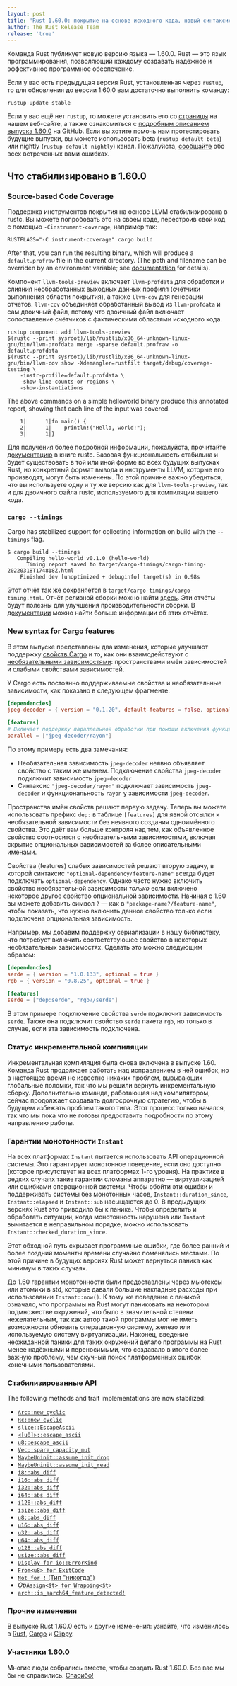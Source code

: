 ```yaml
---
layout: post
title: 'Rust 1.60.0: покрытие на основе исходного кода, новый синтаксис механизма условной компиляции в Cargo, инкрементальная компиляция и гарантии монотонности Instant'
author: The Rust Release Team
release: 'true'
---
```


Команда Rust публикует новую версию языка — 1.60.0. Rust — это язык программирования, позволяющий каждому создавать надёжное и эффективное программное обеспечение.

Если у вас есть предыдущая версия Rust, установленная через <code>rustup</code>, то для обновления до версии 1.60.0 вам достаточно выполнить команду:

```console
rustup update stable
```

Если у вас ещё нет `rustup`, то можете установить его со [страницы](https://www.rust-lang.org/install.html) на нашем веб-сайте, а также ознакомиться с [подробным описанием выпуска 1.60.0](https://github.com/rust-lang/rust/blob/master/RELEASES.md#version-1600-2022-04-07) на GitHub. Если вы хотите помочь нам протестировать будущие выпуски, вы можете использовать beta (`rustup default beta`) или nightly (`rustup default nightly`) канал. Пожалуйста, [сообщайте](https://github.com/rust-lang/rust/issues/new/choose) обо всех встреченных вами ошибках.

## Что стабилизировано в 1.60.0

### Source-based Code Coverage

Поддержка инструментов покрытия на основе LLVM стабилизирована в rustc. Вы можете попробовать это на своем коде, перестроив свой код с помощью `-Cinstrument-coverage`, например так:

```shell=
RUSTFLAGS="-C instrument-coverage" cargo build
```

After that, you can run the resulting binary, which will produce a `default.profraw` file in the current directory. (The path and filename can be overriden by an environment variable; see [documentation](https://doc.rust-lang.org/stable/rustc/instrument-coverage.html#running-the-instrumented-binary-to-generate-raw-coverage-profiling-data) for details).

Компонент `llvm-tools-preview` включает `llvm-profdata` для обработки и слияния необработанных выходных данных профиля (счётчики выполнения области покрытия), а также `llvm-cov` для генерации отчетов. `llvm-cov` объединяет обработанный вывод из `llvm-profdata` и сам двоичный файл, потому что двоичный файл включает сопоставление счётчиков с фактическими областями исходного кода.

```shell=
rustup component add llvm-tools-preview
$(rustc --print sysroot)/lib/rustlib/x86_64-unknown-linux-gnu/bin/llvm-profdata merge -sparse default.profraw -o default.profdata
$(rustc --print sysroot)/lib/rustlib/x86_64-unknown-linux-gnu/bin/llvm-cov show -Xdemangler=rustfilt target/debug/coverage-testing \
    -instr-profile=default.profdata \
    -show-line-counts-or-regions \
    -show-instantiations
```

The above commands on a simple helloworld binary produce this annotated report, showing that each line of the input was covered.

```
    1|      1|fn main() {
    2|      1|    println!("Hello, world!");
    3|      1|}
```

Для получения более подробной информации, пожалуйста, прочитайте [документацию](https://doc.rust-lang.org/rustc/instrument-coverage.html) в книге rustc. Базовая функциональность стабильна и будет существовать в той или иной форме во всех будущих выпусках Rust, но конкретный формат вывода и инструменты LLVM, которые его производят, могут быть изменены. По этой причине важно убедиться, что вы используете одну и ту же версию как для `llvm-tools-preview`, так и для двоичного файла rustc, используемого для компиляции вашего кода.

### `cargo --timings`

Cargo has stabilized support for collecting information on build with the `--timings` flag.

```shell
$ cargo build --timings
   Compiling hello-world v0.1.0 (hello-world)
      Timing report saved to target/cargo-timings/cargo-timing-20220318T174818Z.html
    Finished dev [unoptimized + debuginfo] target(s) in 0.98s
```

Этот отчёт так же сохраняется в `target/cargo-timings/cargo-timing.html`. Отчёт релизной сборки можно найти [здесь](/images/2022-04-07-timing.html). Эти отчёты будут полезны для улучшения производительности сборки. В [документации](https://doc.rust-lang.org/nightly/cargo/reference/timings.html) можно найти больше информации об этих отчётах.

### New syntax for Cargo features

В этом выпуске представлены два изменения, которые улучшают поддержку [свойств Cargo](https://doc.rust-lang.org/cargo/reference/features.html) и то, как они взаимодействуют с [необязательными зависимостями](https://doc.rust-lang.org/cargo/reference/features.html#optional-dependencies): пространствами имён зависимостей и слабыми свойствами зависимостей.

У Cargo есть постоянно поддерживаемые свойства и необязательные зависимости, как показано в следующем фрагменте:

```toml
[dependencies]
jpeg-decoder = { version = "0.1.20", default-features = false, optional = true }

[features]
# Включает поддержку параллельной обработки при помощи включения функциональности "rayon" у jpeg-decoder.
parallel = ["jpeg-decoder/rayon"]
```

По этому примеру есть два замечания:

- Необязательная зависимость `jpeg-decoder` неявно объявляет свойство с таким же именем. Подключение свойства `jpeg-decoder` подключит зависимость `jpeg-decoder`
- Синтаксис `"jpeg-decoder/rayon"` подключает зависимость `jpeg-decoder` *и* функциональность `rayon` у зависимости `jpeg-decoder`.

Пространства имён свойств решают первую задачу. Теперь вы можете использовать префикс `dep:` в таблице `[features]` для явной отсылки к необязательной зависимости без неявного создания одноимённого свойства. Это даёт вам больше контроля над тем, как объявленное свойство соотносится с необязательными зависимостями, включая скрытие опциональных зависимостей за более описательными именами.

Свойства (features) слабых зависимостей решают вторую задачу, в которой синтаксис `"optional-dependency/feature-name"` всегда будет подключать `optional-dependency`. Однако часто нужно включить свойство необязательной зависимости *только* если включено некоторое другое свойство опциональной зависимости. Начиная с 1.60 вы можете добавить символ `?` — как в `"package-name?/feature-name"`, чтобы показать, что нужно включить данное свойство только если подключена опциональная зависимость.

Например, мы добавим поддержку сериализации в нашу библиотеку, что потребует включить соответствующее свойство в некоторых необязательных зависимостях. Сделать это можно следующим образом:

```toml
[dependencies]
serde = { version = "1.0.133", optional = true }
rgb = { version = "0.8.25", optional = true }

[features]
serde = ["dep:serde", "rgb?/serde"]
```

В этом примере подключение свойства `serde` подключит зависимость `serde`. Также она подключит свойство `serde` пакета `rgb`, но только в случае, если эта зависимость подключена.

### Статус инкрементальной компиляции

Инкрементальная компиляция была снова включена в выпуске 1.60. Команда Rust продолжает работать над исправлением в ней ошибок, но в настоящее время не известно никаких проблем, вызывающих глобальные поломки, так что мы решили вернуть инкрементальную сборку. Дополнительно команда, работающая над компилятором, сейчас продолжает создавать долгосрочную стратегию, чтобы в будущем избежать проблем такого типа. Этот процесс только начался, так что мы пока что не готовы предоставить подробности по этому направлению работы.

### Гарантии монотонности `Instant`

На всех платформах `Instant` пытается использовать API операционной системы. Это гарантирует монотонное поведение, если оно доступно (которое присутствует на всех платформах 1-го уровня). На практике в редких случаях такие гарантии сломаны аппаратно — виртуализацией или ошибками операционной системы. Чтобы обойти эти ошибки и поддерживать системы без монотонных часов, `Instant::duration_since`, `Instant::elapsed` и `Instant::sub` насыщаются до 0. В предыдущих версиях Rust это приводило бы к панике. Чтобы определить и обработать ситуации, когда монотонность нарушена или `Instant` вычитается в неправильном порядке, можно использовать `Instant::checked_duration_since`.

Этот обходной путь скрывает программные ошибки, где более ранний и более поздний моменты времени случайно поменялись местами. По этой причине в будущих версиях Rust может вернуться паника как минимум в таких случаях.

До 1.60 гарантии монотонности были предоставлены через мьютексы или атомики в std, которые давали большие накладные расходы при использовании `Instant::now()`. К тому же поведение с паникой означало, что программы на Rust могут паниковать на некотором подмножестве окружений, что было в значительной степени нежелательным, так как автор такой программы мог не иметь возможности обновить операционную систему, железо или используемую систему виртуализации. Наконец, введение неожиданной паники для таких окружений делало программы на Rust менее надёжными и переносимыми, что создавало в итоге более важную проблему, чем скучный поиск платформенных ошибок конечными пользователями.

### Стабилизированные API

The following methods and trait implementations are now stabilized:

- [`Arc::new_cyclic`](https://doc.rust-lang.org/stable/std/sync/struct.Arc.html#method.new_cyclic)
- [`Rc::new_cyclic`](https://doc.rust-lang.org/stable/std/rc/struct.Rc.html#method.new_cyclic)
- [`slice::EscapeAscii`](https://doc.rust-lang.org/stable/std/slice/struct.EscapeAscii.html)
- [`<[u8]>::escape_ascii`](https://doc.rust-lang.org/stable/std/primitive.slice.html#method.escape_ascii)
- [`u8::escape_ascii`](https://doc.rust-lang.org/stable/std/primitive.u8.html#method.escape_ascii)
- [`Vec::spare_capacity_mut`](https://doc.rust-lang.org/stable/std/vec/struct.Vec.html#method.spare_capacity_mut)
- [`MaybeUninit::assume_init_drop`](https://doc.rust-lang.org/stable/std/mem/union.MaybeUninit.html#method.assume_init_drop)
- [`MaybeUninit::assume_init_read`](https://doc.rust-lang.org/stable/std/mem/union.MaybeUninit.html#method.assume_init_read)
- [`i8::abs_diff`](https://doc.rust-lang.org/stable/std/primitive.i8.html#method.abs_diff)
- [`i16::abs_diff`](https://doc.rust-lang.org/stable/std/primitive.i16.html#method.abs_diff)
- [`i32::abs_diff`](https://doc.rust-lang.org/stable/std/primitive.i32.html#method.abs_diff)
- [`i64::abs_diff`](https://doc.rust-lang.org/stable/std/primitive.i64.html#method.abs_diff)
- [`i128::abs_diff`](https://doc.rust-lang.org/stable/std/primitive.i128.html#method.abs_diff)
- [`isize::abs_diff`](https://doc.rust-lang.org/stable/std/primitive.isize.html#method.abs_diff)
- [`u8::abs_diff`](https://doc.rust-lang.org/stable/std/primitive.u8.html#method.abs_diff)
- [`u16::abs_diff`](https://doc.rust-lang.org/stable/std/primitive.u16.html#method.abs_diff)
- [`u32::abs_diff`](https://doc.rust-lang.org/stable/std/primitive.u32.html#method.abs_diff)
- [`u64::abs_diff`](https://doc.rust-lang.org/stable/std/primitive.u64.html#method.abs_diff)
- [`u128::abs_diff`](https://doc.rust-lang.org/stable/std/primitive.u128.html#method.abs_diff)
- [`usize::abs_diff`](https://doc.rust-lang.org/stable/std/primitive.usize.html#method.abs_diff)
- [`Display for io::ErrorKind`](https://doc.rust-lang.org/stable/std/io/enum.ErrorKind.html#impl-Display)
- [`From<u8> for ExitCode`](https://doc.rust-lang.org/stable/std/process/struct.ExitCode.html#impl-From%3Cu8%3E)
- [`Not for !` (Тип "никогда")](https://doc.rust-lang.org/stable/std/primitive.never.html#impl-Not)
- [*Op*`Assign<$t> for Wrapping<$t>`](https://doc.rust-lang.org/stable/std/num/struct.Wrapping.html#trait-implementations)
- [`arch::is_aarch64_feature_detected!`](https://doc.rust-lang.org/stable/std/arch/macro.is_aarch64_feature_detected.html)

### Прочие изменения

В выпуске Rust 1.60.0 есть и другие изменения: узнайте, что изменилось в [Rust](https://github.com/rust-lang/rust/blob/master/RELEASES.md#version-1600-2022-04-07), [Cargo](https://github.com/rust-lang/cargo/blob/master/CHANGELOG.md#cargo-160-2022-04-07) и [Clippy](https://github.com/rust-lang/rust-clippy/blob/master/CHANGELOG.md#rust-160).

### Участники 1.60.0

Многие люди собрались вместе, чтобы создать Rust 1.60.0. Без вас мы бы не справились. [Спасибо!](https://thanks.rust-lang.org/rust/1.60.0/)
